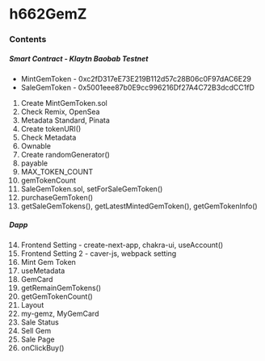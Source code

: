 # h662GemZ

### Contents

##### Smart Contract - Klaytn Baobab Testnet

- MintGemToken - 0xc2fD317eE73E219B112d57c28B06c0F97dAC6E29
- SaleGemToken - 0x5001eee87b0E9cc996216Df27A4C72B3dcdCC1fD

1. Create MintGemToken.sol
2. Check Remix, OpenSea
3. Metadata Standard, Pinata
4. Create tokenURI()
5. Check Metadata
6. Ownable
7. Create randomGenerator()
8. payable
9. MAX_TOKEN_COUNT
10. gemTokenCount
11. SaleGemToken.sol, setForSaleGemToken()
12. purchaseGemToken()
13. getSaleGemTokens(), getLatestMintedGemToken(), getGemTokenInfo()

##### Dapp

14. Frontend Setting - create-next-app, chakra-ui, useAccount()
15. Frontend Setting 2 - caver-js, webpack setting
16. Mint Gem Token
17. useMetadata
18. GemCard
19. getRemainGemTokens()
20. getGemTokenCount()
21. Layout
22. my-gemz, MyGemCard
23. Sale Status
24. Sell Gem
25. Sale Page
26. onClickBuy()
